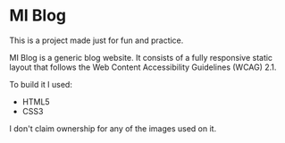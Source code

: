 # MI Blog
This is a project made just for fun and practice.

MI Blog is a generic blog website. It consists of a fully responsive static layout that follows the Web Content Accessibility Guidelines (WCAG) 2.1.

To build it I used:
* HTML5
* CSS3

I don't claim ownership for any of the images used on it.
